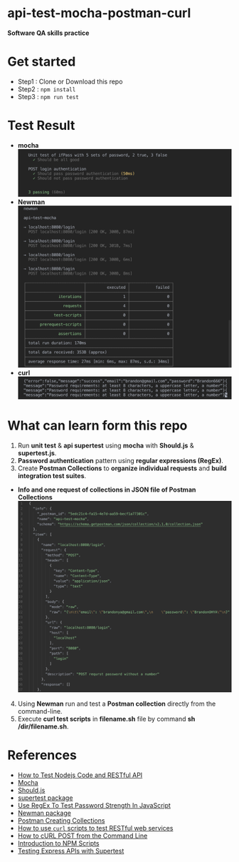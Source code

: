 # api-test-mocha-postman-curl

 **Software QA skills practice**

# Get started
- Step1 : Clone or Download this repo
- Step2 : ```npm install```
- Step3 : ```npm run test```

# Test Result
- **mocha**
![Image of mocha](https://github.com/ioulungTsai/api-test-mocha/blob/master/images/mocha.png)
- **Newman**
![Image of newman](https://github.com/ioulungTsai/api-test-mocha/blob/master/images/newman.png)
- **curl**
![Image of curl](https://github.com/ioulungTsai/api-test-mocha/blob/master/images/curl.png)

# What can learn form this repo
1. Run **unit test** & **api supertest** using **mocha** with **Should.js** & **supertest.js**.
2. **Password authentication** pattern using **regular expressions (RegEx)**.
3. Create **Postman Collections** to **organize individual requests** and **build integration test suites**.
- **Info and one request of collections in JSON file of Postman Collections**
![Image of collections](https://github.com/ioulungTsai/api-test-mocha/blob/master/images/collections.png)
4. Using **Newman** run and test a **Postman collection** directly from the command-line.
5. Execute **curl test scripts** in **filename.sh** file by command **sh /dir/filename.sh**.

# References
- [How to Test Nodejs Code and RESTful API](https://codeforgeek.com/unit-testing-nodejs-application-using-mocha/?fbclid=IwAR2cgqTrEp-gzkq58RNZgHU49eQJbP3alG79e5U-J8iPV_bQWbkE4BCVm6c)
- [Mocha](https://mochajs.org/)
- [Should.js](https://shouldjs.github.io/)
- [supertest package](https://www.npmjs.com/package/supertest)
- [Use RegEx To Test Password Strength In JavaScript](https://www.thepolyglotdeveloper.com/2015/05/use-regex-to-test-password-strength-in-javascript/)
- [Newman package](https://www.npmjs.com/package/newman#command-line-options)
- [Postman Creating Collections](https://learning.getpostman.com/docs/postman/collections/creating_collections/)
- [How to use `curl` scripts to test RESTful web services](https://alvinalexander.com/web/using-curl-scripts-to-test-restful-web-services)
- [How to cURL POST from the Command Line](http://osxdaily.com/2017/01/30/curl-post-request-command-line-syntax/)
- [Introduction to NPM Scripts](https://www.freecodecamp.org/news/introduction-to-npm-scripts-1dbb2ae01633/)
- [Testing Express APIs with Supertest](https://www.codementor.io/knownasilya/testing-express-apis-with-supertest-du107mcv2)
